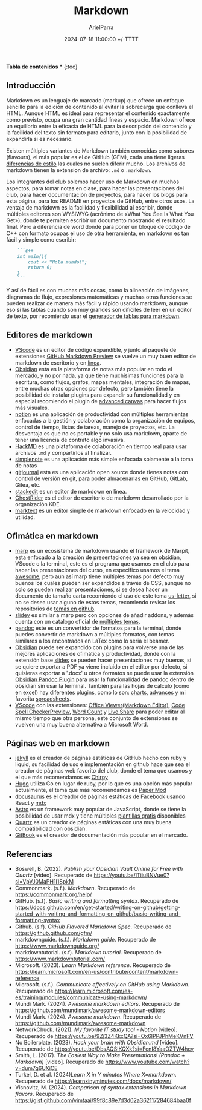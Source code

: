 ﻿---
title: Markdown
description: Toda la información útil para usar markdown
date: 2024-07-18 11:00:00 +/-TTTT
categories: [Club]
author: ArielParra 
tags: [recomendaciones,estudiantes,tecnologias]
pin: false
mermaid: false
image:
---
__Tabla de contenidos__
* 
{:toc} 

## Introducción 

Markdown es un lenguaje de marcado (markup) que ofrece un enfoque sencillo para la edición de contenido al evitar la sobrecarga que conlleva el HTML. Aunque HTML es ideal para representar el contenido exactamente como previsto, ocupa una gran cantidad líneas y espacio. Markdown ofrece un equilibrio entre la eficacia de HTML para la descripción del contenido y la facilidad del texto sin formato para editarlo, junto con la posibilidad de expandirla si es necesario. 

Existen múltiples variantes de Markdown también conocidas como sabores (flavours), el más popular es el de GitHub (GFM), cada una tiene ligeras [diferencias de estilo](https://gist.github.com/vimtaai/99f8c89e7d3d02a362117284684baa0f) las cuales no suelen diferir mucho. Los archivos de markdown tienen la extension de archivo: `.md` o `.markdown`.

Los integrantes del club solemos hacer uso de Markdown en muchos aspectos, para tomar notas en clase, para hacer las presentaciones del club, para hacer documentación de proyectos, para hacer los blogs para esta página, para los README en proyectos de GitHub, entre otros usos. La ventaja de markdown es la facilidad y flexibilidad al escribir, donde múltiples editores son WYSIWYG (acrónimo de «What You See Is What You Get»), donde te permiten escribir un documento mostrando el resultado final. Pero a diferencia de word donde para poner un bloque de código de C++ con formato ocupas el uso de otra herramienta, en markdown es tan fácil y simple como escribir:  

```markdown
    ```c++
    int main(){
        cout << "Hola mundo!";
        return 0;
    }
    ```
```

Y así de fácil es con muchas más cosas, como la alineación de imágenes, diagramas de flujo, expresiones matemáticas y muchas otras funciones se pueden realizar de manera más fácil y rápido usando markdown, aunque eso si las tablas cuando son muy grandes son difíciles de leer en un editor de texto, por recomiendo usar el [generador de tablas para markdown](https://www.tablesgenerator.com/markdown_tables).

## Editores de markdown

- [VScode](https://code.visualstudio.com/Download) es un editor de código expandible, y junto al paquete de extensiones [GitHub Markdown Preview](https://marketplace.visualstudio.com/items?itemName=bierner.github-markdown-preview) se vuelve un muy buen editor de markdown de escritorio y en [línea](https://vscode.dev/).
- [Obsidian](https://obsidian.md/) esta es la plataforma de notas más popular en todo el mercado, y no por nada, ya que tiene muchísimas funciones para la escritura, como flujos, grafos, mapas mentales, integración de mapas, entre muchas otras opciones por defecto, pero también tiene la posibilidad de instalar plugins para expandir su funcionalidad y en especial recomiendo el plugin de [advanced canvas](https://github.com/Developer-Mike/obsidian-advanced-canvas) para hacer flujos más visuales.
- [notion](https://www.notion.so/) es una aplicación de productividad con múltiples herramientas enfocadas a la gestión y colaboración como la organización de equipos, control de tiempo, listas de tareas, manejo de proyectos, etc. La desventaja es que no es portable y no solo usa markdown, aparte de tener una licencia de contrato algo invasiva.
- [HackMD](https://hackmd.io/) es una plataforma de colaboración en tiempo real para usar archivos `.md` y compartirlos al finalizar.
- [simplenote](https://simplenote.com/) es una aplicación más simple enfocada solamente a la toma de notas
- [gitjournal](https://gitjournal.io/) esta es una aplicación open source donde tienes notas con control de versión en git, para poder almacenarlas en GitHub, GitLab, Gitea, etc.
- [stackedit](https://stackedit.io/app#) es un editor de markdown en linea.
- [GhostRider](https://ghostwriter.kde.org/) es el editor de escritorio de markdown desarrollado por la organización KDE.
- [marktext](https://www.marktext.cc/) es un editor simple de markdown enfocado en la velocidad y utilidad.

## Ofimática en markdown 

- [marp](https://marp.app/) es un ecosistema de markdown usando el framework de Marpit, esta enfocado a la creación de presentaciones ya sea en obsidian, VScode o la terminal, este es el programa que usamos en el club para hacer las presentaciones del curso, en especifico usamos el tema [awesome](https://github.com/favourhong/Awesome-Marp/tree/main), pero aun así marp tiene múltiples temas por defecto muy buenos los cuales pueden ser expandidos a través de CSS, aunque no solo se pueden realizar presentaciones, si se desea hacer un documento de tamaño carta recomiendo el uso de este tema [us-letter](https://github.com/ArielParra/US-letter-marp), si no se desea usar alguno de estos temas, recomiendo revisar los repositorios de [temas en github](https://github.com/search?q=marp%20theme&type=repositories). 
- [slidev](https://sli.dev/) es similar a marp pero con opciones de añadir addons, y además cuenta con un catalogo oficial de [múltiples temas](https://sli.dev/resources/theme-gallery).
- [pandoc](https://pandoc.org/) este es un convertidor de formatos para la terminal, donde puedes convertir de markdown a múltiples formatos, con temas similares a los encontrados en LaTex como lo seria el beamer.
-  [Obsidian](https://obsidian.md/) puede ser expandido con plugins para volverse una de las mejores aplicaciones de ofimática y productividad, donde con la extensión base [slides](https://help.obsidian.md/Plugins/Slides) se pueden hacer presentaciones muy buenas, si se quiere exportar a PDF ya viene incluido en el editor por defecto, si quisieras exportar a '.docx' u otros formatos se puede usar la extensión [Obsidian Pandoc Plugin](https://github.com/OliverBalfour/obsidian-pandoc) para usar la funcionalidad de pandoc dentro de obsidian sin usar la terminal. También para las hojas de cálculo (como en excel) hay diferentes plugins, como lo son: [charts](https://github.com/phibr0/obsidian-charts), [advances](https://github.com/tgrosinger/advanced-tables-obsidian) y mi favorita [spreadsheets](https://github.com/divamgupta/obsidian-spreadsheets).
- [VScode](https://code.visualstudio.com/Download) con las extensiones: [Office Viewer(Markdown Editor)](https://marketplace.visualstudio.com/items?itemName=cweijan.vscode-office), [Code Spell CheckerPreview](https://marketplace.visualstudio.com/items?itemName=streetsidesoftware.code-spell-checker), [Word Count](https://marketplace.visualstudio.com/items?itemName=ms-vscode.wordcount) y [Live Share](https://marketplace.visualstudio.com/items?itemName=MS-vsliveshare.vsliveshare) para poder editar al mismo tiempo que otra persona, este conjunto de extensiones se vuelven una muy buena alternativa a Microsoft Word.

## Páginas web en markdown

- [jekyll](https://jekyllrb.com) es el creador de páginas estáticas de GitHub hecho con ruby y liquid, su facilidad de uso e implementación en github hace que sea el creador de páginas web favorito del club, donde el tema que usamos y el que más recomendamos es [Chirpy](https://github.com/cotes2020/jekyll-theme-chirpy)
- [Hugo](https://gohugo.io) utiliza Go en lugar de ruby, por lo que es una opción más popular actualmente, el tema que más recomendamos es [Paper Mod](https://github.com/adityatelange/hugo-PaperMod)
- [docusaurus](https://docusaurus.io/) es el creador de páginas estáticas de Facebook usando React y [mdx](https://mdxjs.com)
- [Astro](https://astro.build) es un framework muy popular de JavaScript, donde se tiene la posibilidad de usar mdx y tiene múltiples [plantillas gratis](https://astro.build/themes/?search=&price%5B%5D=free) disponibles
- [Quartz](https://quartz.jzhao.xyz/) es un creador de páginas estáticas con una muy buena compatibilidad con obsidian. 
- [GitBook](https://www.gitbook.com/) es el creador de documentación más popular en el mercado.

## Referencias

- Boswell, B. (2022). *Publish your Obsidian Vault Online for Free with Quartz* [video]. Recuperado de <https://youtu.be/ITiiuBNVue0?si=VpVJ0MaPH1I1SpkM>
- Commonmark. (s.f.). *Markdown*. Recuperado de <https://commonmark.org/help/>
- GitHub. (s.f). *Basic writing and formatting syntax*. Recuperado de <https://docs.github.com/en/get-started/writing-on-github/getting-started-with-writing-and-formatting-on-github/basic-writing-and-formatting-syntax>
- Github. (s.f). *GitHub Flavored Markdown Spec*. Recuperado de <https://github.github.com/gfm/>
- markdownguide. (s.f.). *Markdown guide*. Recuperado de <https://www.markdownguide.org/>
- markdowntutorial. (s.f). *Markdown tutorial*. Recuperado de <https://www.markdowntutorial.com/>
- Microsoft. (2023). *Learn Markdown reference*. Recuperado de <https://learn.microsoft.com/en-us/contribute/content/markdown-reference>
- Microsoft. (s.f.). *Communicate effectively on GitHub using Markdown*. Recuperado de <https://learn.microsoft.com/es-es/training/modules/communicate-using-markdown/>
- Mundi Mark. (2024). *Awesome markdown editors*. Recuperado de <https://github.com/mundimark/awesome-markdown-editors>
- Mundi Mark. (2024). *Awesome markdown*. Recuperado de <https://github.com/mundimark/awesome-markdown>
- NetworkChuck. (2021). *My favorite IT study tool - Notion* [video]. Recuperado de <https://youtu.be/9Zj3Z4KkcQA?si=Ox6IPPJPhMeKVnFV>
- No Boilerplate. (2023). *Hack your brain with Obsidian.md* [video]. Recuperado de <https://youtu.be/DbsAQSIKQXk?si=FenI8YaaOZTW4hcy>
- Smith, L. (2017). *The Easiest Way to Make Presentations! (Pandoc + Markdown)* [video]. Recuperado de <https://www.youtube.com/watch?v=dum7q6UXiCE>
- Turkel, D. et al. (2024)*Learn X in Y minutes Where X=markdown*. Recuperado de <https://learnxinyminutes.com/docs/markdown/>
- Visnovitz, M. (2024). *Comparison of syntax extensions in Markdown flavors*. Recuperado de <https://gist.github.com/vimtaai/99f8c89e7d3d02a362117284684baa0f> 